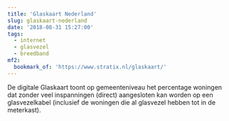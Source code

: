```yaml
---
title: 'Glaskaart Nederland'
slug: glaskaart-nederland
date: '2018-08-31 15:27:00'
tags:
  - internet
  - glasvezel
  - breedband
mf2:
  bookmark_of: 'https://www.stratix.nl/glaskaart/'
---
```

De digitale Glaskaart toont op gemeenteniveau het percentage woningen dat zonder veel inspanningen (direct) aangesloten kan worden op een glasvezelkabel (inclusief de woningen die al glasvezel hebben tot in de meterkast).